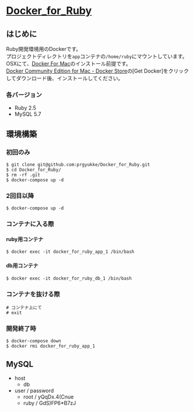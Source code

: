 # [Docker_for_Ruby](https://github.com/prgyukke/Docker_for_Ruby)
## はじめに
Ruby開発環境用のDockerです。  
プロジェクトディレクトリを`app`コンテナの`/home/ruby`にマウントしています。  
OSXにて、[Docker For Mac](https://www.docker.com/docker-mac)のインストール前提です。  
[Docker Community Edition for Mac - Docker Store](https://store.docker.com/editions/community/docker-ce-desktop-mac)の[Get Docker]をクリックしてダウンロード後、インストールしてください。  

### 各バージョン
- Ruby 2.5
- MySQL 5.7


## 環境構築
### 初回のみ
```
$ git clone git@github.com:prgyukke/Docker_for_Ruby.git
$ cd Docker_for_Ruby/
$ rm -rf .git
$ docker-compose up -d
```

### 2回目以降
```
$ docker-compose up -d
```

### コンテナに入る際
#### ruby用コンテナ
```
$ docker exec -it docker_for_ruby_app_1 /bin/bash
```

#### db用コンテナ
```
$ docker exec -it docker_for_ruby_db_1 /bin/bash
```

### コンテナを抜ける際
```
# コンテナ上にて
# exit
```

### 開発終了時
```
$ docker-compose down
$ docker rmi docker_for_ruby_app_1
```

## MySQL
- host
	- db
- user / password
	- root / yQqDx.4(Cnue
	- ruby / GdS)FP6*B7zJ
